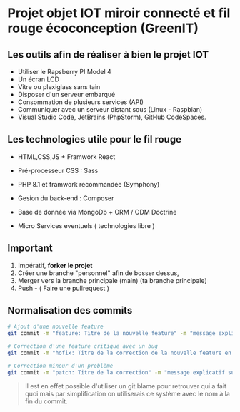 # Projet objet IOT miroir connecté et fil rouge écoconception (GreenIT)

## Les outils afin de réaliser à bien le projet IOT

- Utiliser le Rapsberry PI Model 4
- Un écran LCD
- Vitre ou plexiglass sans tain
- Disposer d'un serveur embarqué
- Consommation de plusieurs services (API)
- Communiquer avec un serveur distant sous (Linux - Raspbian)
- Visual Studio Code, JetBrains (PhpStorm), GitHub CodeSpaces.

## Les technologies utile pour le fil rouge

- HTML,CSS,JS + Framwork React
- Pré-processeur CSS : Sass
- PHP 8.1 et framwork recommandée (Symphony)
- Gesion du back-end : Composer
- Base de donnée via MongoDb + ORM / ODM Doctrine

- Micro Services eventuels ( technologies libre )

## Important

1. Impératif, **forker le projet**
2. Créer une branche "personnel" afin de bosser dessus,
3. Merger vers la branche principale (main) (ta branche principale)
4. Push - ( Faire une pullrequest )

## Normalisation des commits

```sh
# Ajout d'une nouvelle feature
git commit -m "feature: Titre de la nouvelle feature" -m "message explicatif de la nouvelle feature en finissant par by ton_prénom"

# Correction d'une feature critique avec un bug
git commit -m "hofix: Titre de la correction de la nouvelle feature en finissant paion" -m "message explicatif sur la résolution du problème by ton_prénom"

# Correction mineur d'un problème
git commit -m "patch: Titre de la correction" -m "message explicatif sur la correction mineur apporté en finissant par by ton_prénom"
```

> Il est en effet possible d'utiliser un git blame pour retrouver qui a fait quoi mais par simplification on utiliserais ce système avec le nom à la fin du commit.

